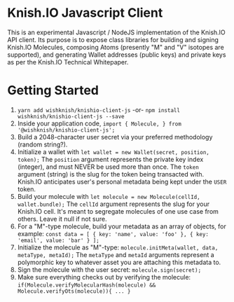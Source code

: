 # Knish.IO Javascript Client
This is an experimental Javascript / NodeJS implementation of the Knish.IO API client. Its purpose is to expose class libraries for building and signing Knish.IO Molecules, composing Atoms (presently "M" and "V" isotopes are supported), and generating Wallet addresses (public keys) and private keys as per the Knish.IO Technical Whitepaper.

# Getting Started
1. `yarn add wishknish/knishio-client-js` -or- `npm install wishknish/knishio-client-js --save`
2. Inside your application code, `import { Molecule, } from '@wishknish/knishio-client-js';`
3. Build a 2048-character user secret via your preferred methodology (random string?).
4. Initialize a wallet with `let wallet = new Wallet(secret, position, token);` The `position` argument represents the private key index (integer), and must NEVER be used more than once. The `token` argument (string) is the slug for the token being transacted with. Knish.IO anticipates user's personal metadata being kept under the `USER` token.
5. Build your molecule with `let molecule = new Molecule(cellId, wallet.bundle);` The `cellId` argument represents the slug for your Knish.IO cell. It's meant to segregate molecules of one use case from others. Leave it null if not sure.
6. For a "M"-type molecule, build your metadata as an array of objects, for example: `const data = [ { key: 'name', value: 'foo' }, { key: 'email', value: 'bar' } ];`
7. Initialize the molecule as "M"-type: `molecule.initMeta(wallet, data, metaType, metaId);` The `metaType` and `metaId` arguments represent a polymorphic key to whatever asset you are attaching this metadata to.
8. Sign the molecule with the user secret: `molecule.sign(secret);`
9. Make sure everything checks out by verifying the molecule: `if(Molecule.verifyMolecularHash(molecule) && Molecule.verifyOts(molecule)){ ... }`

